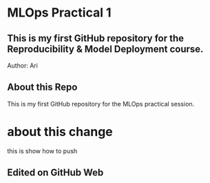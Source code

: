 # MLOps Practical 1
## This is my first GitHub repository for the Reproducibility & Model Deployment course.  
Author: Ari
## About this Repo
This is my first GitHub repository for the MLOps practical session.
# about this change
this is show how to push
## Edited on GitHub Web
